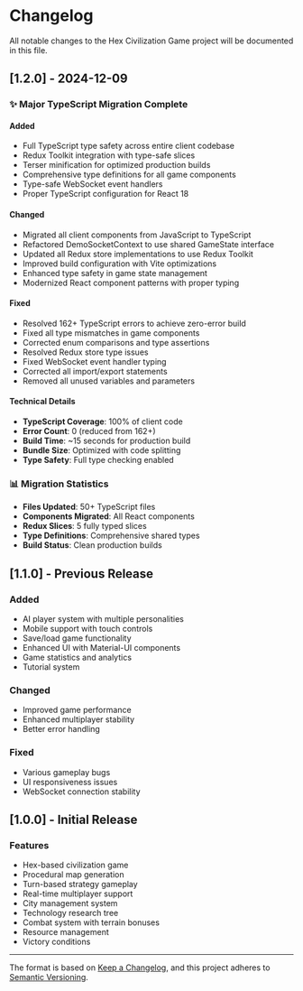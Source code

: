 # Changelog

All notable changes to the Hex Civilization Game project will be documented in this file.

## [1.2.0] - 2024-12-09

### ✨ Major TypeScript Migration Complete

#### Added
- Full TypeScript type safety across entire client codebase
- Redux Toolkit integration with type-safe slices
- Terser minification for optimized production builds
- Comprehensive type definitions for all game components
- Type-safe WebSocket event handlers
- Proper TypeScript configuration for React 18

#### Changed
- Migrated all client components from JavaScript to TypeScript
- Refactored DemoSocketContext to use shared GameState interface
- Updated all Redux store implementations to use Redux Toolkit
- Improved build configuration with Vite optimizations
- Enhanced type safety in game state management
- Modernized React component patterns with proper typing

#### Fixed
- Resolved 162+ TypeScript errors to achieve zero-error build
- Fixed all type mismatches in game components
- Corrected enum comparisons and type assertions
- Resolved Redux store type issues
- Fixed WebSocket event handler typing
- Corrected all import/export statements
- Removed all unused variables and parameters

#### Technical Details
- **TypeScript Coverage**: 100% of client code
- **Error Count**: 0 (reduced from 162+)
- **Build Time**: ~15 seconds for production build
- **Bundle Size**: Optimized with code splitting
- **Type Safety**: Full type checking enabled

### 📊 Migration Statistics
- **Files Updated**: 50+ TypeScript files
- **Components Migrated**: All React components
- **Redux Slices**: 5 fully typed slices
- **Type Definitions**: Comprehensive shared types
- **Build Status**: Clean production builds

## [1.1.0] - Previous Release

### Added
- AI player system with multiple personalities
- Mobile support with touch controls
- Save/load game functionality
- Enhanced UI with Material-UI components
- Game statistics and analytics
- Tutorial system

### Changed
- Improved game performance
- Enhanced multiplayer stability
- Better error handling

### Fixed
- Various gameplay bugs
- UI responsiveness issues
- WebSocket connection stability

## [1.0.0] - Initial Release

### Features
- Hex-based civilization game
- Procedural map generation
- Turn-based strategy gameplay
- Real-time multiplayer support
- City management system
- Technology research tree
- Combat system with terrain bonuses
- Resource management
- Victory conditions

---

The format is based on [Keep a Changelog](https://keepachangelog.com/en/1.0.0/),
and this project adheres to [Semantic Versioning](https://semver.org/spec/v2.0.0.html).
